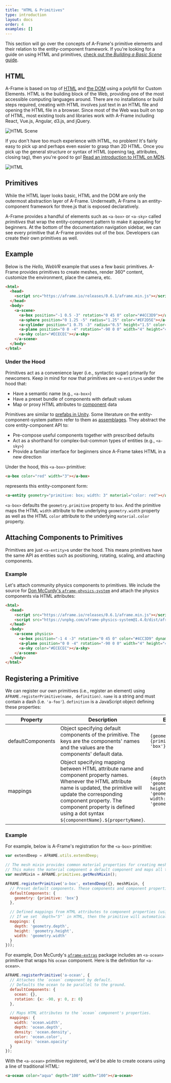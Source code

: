 ```yaml
---
title: "HTML & Primitives"
type: introduction
layout: docs
order: 4
examples: []
---
```


[component]: ../core/component.md
[entity]: ../core/entity.md

[dom]: https://developer.mozilla.org/docs/Web/API/Document_Object_Model
[html]: https://developer.mozilla.org/docs/Learn/HTML/Introduction_to_HTML/Getting_started

This section will go over the concepts of A-Frame's primitive elements and
their relation to the entity-component framework. If you're looking for a guide
on using HTML and primitives, [check out the *Building a Basic Scene*
guide](../guides/index.md).

<!--toc-->

## HTML

A-Frame is based on top of [HTML][html] and [the DOM][dom] using a polyfill for
Custom Elements. HTML is the building block of the Web, providing one of the
most accessible computing languages around. There are no installations or build
steps required, creating with HTML involves just text in an HTML file and
opening the HTML file in a browser. Since most of the Web was built on top of
HTML, most existing tools and libraries work with A-Frame including React,
Vue.js, Angular, d3.js, and jQuery.

![HTML Scene](https://cloud.githubusercontent.com/assets/674727/25414676/cb87f7c4-29e7-11e7-9c98-e6880c9def05.jpg)

If you don't have too much experience with HTML, no problem! It's fairly easy
to pick up and perhaps even easier to grasp than 2D HTML. Once you pick up the
general structure or syntax of HTML (opening tag, attributes, closing tag),
then you're good to go! [Read an introduction to HTML on MDN][html].

![HTML](https://user-images.githubusercontent.com/6694476/27047689-94689672-4fc6-11e7-9cf5-828a508c6522.jpg)

## Primitives

While the HTML layer looks basic, HTML and the DOM are only the outermost
abstraction layer of A-Frame. Underneath, A-Frame is an entity-component
framework for three.js that is exposed declaratively.

A-Frame provides a handful of elements such as `<a-box>` or `<a-sky>` called
*primitives* that wrap the entity-component pattern to make it appealing for
beginners. At the bottom of the documentation navigation sidebar, we can see
every primitive that A-Frame provides out of the box. Developers can create
their own primitives as well.

## Example

Below is the *Hello, WebVR* example that uses a few basic primitives. A-Frame
provides primitives to create meshes, render 360&deg; content, customize the
environment, place the camera, etc.

```html
<html>
  <head>
    <script src="https://aframe.io/releases/0.6.1/aframe.min.js"></script>
  </head>
  <body>
    <a-scene>
      <a-box position="-1 0.5 -3" rotation="0 45 0" color="#4CC3D9"></a-box>
      <a-sphere position="0 1.25 -5" radius="1.25" color="#EF2D5E"></a-sphere>
      <a-cylinder position="1 0.75 -3" radius="0.5" height="1.5" color="#FFC65D"></a-cylinder>
      <a-plane position="0 0 -4" rotation="-90 0 0" width="4" height="4" color="#7BC8A4"></a-plane>
      <a-sky color="#ECECEC"></a-sky>
    </a-scene>
  </body>
</html>
```

### Under the Hood

Primitives act as a convenience layer (i.e., syntactic sugar) primarily for
newcomers. Keep in mind for now that primitives are `<a-entity>`s under the
hood that:

- Have a semantic name (e.g., `<a-box>`)
- Have a preset bundle of components with default values
- Map or proxy HTML attributes to [component][component] data

[assemblage]: http://vasir.net/blog/game-development/how-to-build-entity-component-system-in-javascript
[prefab]: http://docs.unity3d.com/Manual/Prefabs.html

Primitives are similar to [prefabs in Unity][prefab]. Some literature on the
entity-component-system pattern refer to them as [assemblages][assemblage].
They abstract the core entity-component API to:

- Pre-compose useful components together with prescribed defaults
- Act as a shorthand for complex-but-common types of entities (e.g., `<a-sky>`)
- Provide a familiar interface for beginners since A-Frame takes HTML in a new direction

Under the hood, this `<a-box>` primitive:

```html
<a-box color="red" width="3"></a-box>
```

represents this entity-component form:

```html
<a-entity geometry="primitive: box; width: 3" material="color: red"></a-entity>
```

`<a-box>` defaults the `geometry.primitive` property to `box`. And the
primitive maps the HTML `width` attribute to the underlying `geometry.width`
property as well as the HTML `color` attribute to the underlying
`material.color` property.

## Attaching Components to Primitives

[animations]: ../core/animations.md
[mixins]: ../core/mixins.md

Primitives are just `<a-entity>`s under the hood. This means primitives have
the same API as entities such as positioning, rotating, scaling, and attaching
components.

### Example

Let's attach community physics components to primitives. We include the source
for [Don McCurdy's
`aframe-physics-system`](https://github.com/donmccurdy/aframe-physics-system) and attach
the physics components via HTML attributes:

```html
<html>
  <head>
    <script src="https://aframe.io/releases/0.6.1/aframe.min.js"></script>
    <script src="https://unpkg.com/aframe-physics-system@1.4.0/dist/aframe-physics-system.min.js"></script>
  </head>
  <body>
    <a-scene physics>
      <a-box position="-1 4 -3" rotation="0 45 0" color="#4CC3D9" dynamic-body></a-box>
      <a-plane position="0 0 -4" rotation="-90 0 0" width="4" height="4" color="#7BC8A4" static-body></a-plane>
      <a-sky color="#ECECEC"></a-sky>
    </a-scene>
  </body>
</html>
```

## Registering a Primitive

We can register our own primitives (i.e., register an element) using
`AFRAME.registerPrimitive(name, definition)`. `name` is a string and must contain a dash (i.e. `'a-foo'`). `definition` is a JavaScript
object defining these properties:

| Property          | Description                                                                                                                                                                                                                                                                               | Example                          |
|-------------------|-------------------------------------------------------------------------------------------------------------------------------------------------------------------------------------------------------------------------------------------------------------------------------------------|----------------------------------|
| defaultComponents | Object specifying default components of the primitive. The keys are the components' names and the values are the components' default data.                                                                                                                                                | `{geometry: {primitive: 'box'}}`
| mappings          | Object specifying mapping between HTML attribute name and component property names. Whenever the HTML attribute name is updated, the primitive will update the corresponding component property. The component property is defined using a dot syntax `${componentName}.${propertyName}`. | `{depth: 'geometry.depth', height: 'geometry.height', width: 'geometry.width'}`

### Example

For example, below is A-Frame's registration for the `<a-box>` primitive:

```js
var extendDeep = AFRAME.utils.extendDeep;

// The mesh mixin provides common material properties for creating mesh-based primitives.
// This makes the material component a default component and maps all the base material properties.
var meshMixin = AFRAME.primitives.getMeshMixin();

AFRAME.registerPrimitive('a-box', extendDeep({}, meshMixin, {
  // Preset default components. These components and component properties will be attached to the entity out-of-the-box.
  defaultComponents: {
    geometry: {primitive: 'box'}
  },

  // Defined mappings from HTML attributes to component properties (using dots as delimiters).
  // If we set `depth="5"` in HTML, then the primitive will automatically set `geometry="depth: 5"`.
  mappings: {
    depth: 'geometry.depth',
    height: 'geometry.height',
    width: 'geometry.width'
  }
}));
```

[aframe-extras]: https://github.com/donmccurdy/aframe-extras

For example, Don McCurdy's [`aframe-extras`][aframe-extras] package includes an
`<a-ocean>` primitive that wraps his `ocean` component. Here is the definition
for `<a-ocean>`.

```js
AFRAME.registerPrimitive('a-ocean', {
  // Attaches the `ocean` component by default.
  // Defaults the ocean to be parallel to the ground.
  defaultComponents: {
    ocean: {},
    rotation: {x: -90, y: 0, z: 0}
  },

  // Maps HTML attributes to the `ocean` component's properties.
  mappings: {
    width: 'ocean.width',
    depth: 'ocean.depth',
    density: 'ocean.density',
    color: 'ocean.color',
    opacity: 'ocean.opacity'
  }
});
```

With the `<a-ocean>` primitive registered, we'd be able to create oceans using
a line of traditional HTML:

```html
<a-ocean color="aqua" depth="100" width="100"></a-ocean>
```
